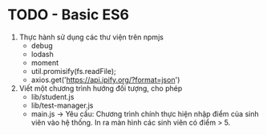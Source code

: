 TODO - Basic ES6
===================================================

1. Thực hành sử dụng các thư viện trên npmjs
    - debug
    - lodash
    - moment
    - util.promisify(fs.readFile);
    - axios.get('https://api.ipify.org/?format=json')
2. Viết một chương trình hướng đối tượng, cho phép
    - lib/student.js
    - lib/test-manager.js
    - main.js
    -> Yêu cầu: Chương trình chính thực hiện nhập điểm của sinh viên vào hệ thống. In ra màn hình các sinh viên có điểm > 5.

